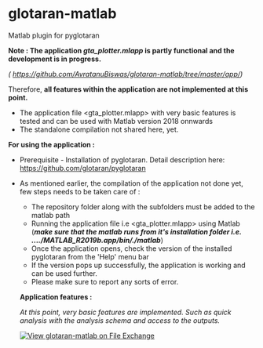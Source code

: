 # glotaran-matlab
Matlab plugin for pyglotaran

**Note : 
The application *gta_plotter.mlapp* is partly functional and the development is in progress.** 

*( https://github.com/AvratanuBiswas/glotaran-matlab/tree/master/app/)*

Therefore, **all features within the application are not implemented at this point.**
- The application file <gta_plotter.mlapp> with very basic features is tested and can be used with Matlab version 2018      onnwards
- The standalone compilation not shared here, yet.

**For using the application :**
- Prerequisite - Installation of pyglotaran. Detail description here: https://github.com/glotaran/pyglotaran 
- As mentioned earlier, the compilation of the application not done yet, few steps needs to be taken care of :
  - The repository folder along with the subfolders must be added to the matlab path
  - Running the application file i.e <gta_plotter.mlapp> using Matlab (**_make sure that the matlab runs from it's installation   folder       i.e.    ..../MATLAB_R2019b.app/bin/./matlab_**)    
  - Once the application opens, check the version of the installed pyglotaran from the 'Help' menu bar
  - If the version pops up successfully, the application is working and can be used further. 
  - Please make sure to report any sorts of error.
  
  
  **Application features :**
  
  _At this point, very basic features are implemented. Such as quick analysis with the analysis schema and access to the outputs._
  
  
  [![View glotaran-matlab on File Exchange](https://www.mathworks.com/matlabcentral/images/matlab-file-exchange.svg)](https://nl.mathworks.com/matlabcentral/fileexchange/73842-glotaran-matlab)
